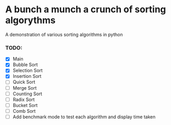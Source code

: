 # A bunch a munch a crunch of sorting algorythms
A demonstration of various sorting algorithms in python

### TODO:
- [x] Main
- [x] Bubble Sort
- [X] Selection Sort
- [x] Insertion Sort
- [ ] Quick Sort
- [ ] Merge Sort 
- [ ] Counting Sort
- [ ] Radix Sort
- [ ] Bucket Sort
- [ ] Comb Sort
- [ ] Add benchmark mode to test each algorithm and display time taken
